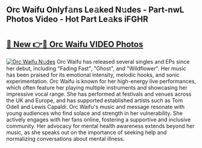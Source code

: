 ## Orc Waifu Onlyf𝚊ns Le𝚊ked N𝚞des - Part-nwL Photos Video - Hot Part Le𝚊ks iFGHR

# <h2><a href="http://ab14096.deff.icu/?id=Orc+Waifu">🔗 New 👉🔴 Orc Waifu VIDEO Photos</a></h2>

[![Orc Waifu N𝚞des](https://i.imgur.com/rIISA9y.gif)](http://ab14096.deff.icu/?id=Orc+Waifu)
Orc Waifu has released several singles and EPs since her debut, including "Fading Fast", "Ghost", and "Wildflower". Her music has been praised for its emotional intensity, melodic hooks, and sonic experimentation. Orc Waifu is known for her high-energy live performances, which often feature her playing multiple instruments and showcasing her impressive vocal range. She has performed at festivals and venues across the UK and Europe, and has supported established artists such as Tom Odell and Lewis Capaldi. Orc Waifu's music and message resonate with young audiences who find solace and strength in her vulnerability. She actively engages with her fans online, fostering a supportive and inclusive community. Her advocacy for mental health awareness extends beyond her music, as she speaks out on the importance of seeking help and normalizing conversations about mental illness.

